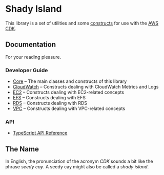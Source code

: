 # Shady Island

This library is a set of utilities and some [constructs](https://github.com/aws/constructs) for use with the [AWS CDK](https://github.com/aws/aws-cdk).

## Documentation

For your reading pleasure.

### Developer Guide

- [Core](core.md) – The main classes and constructs of this library
- [CloudWatch](cloudwatch.md) – Constructs dealing with CloudWatch Metrics and Logs
- [EC2](ec2.md) – Constructs dealing with EC2-related concepts
- [EFS](efs.md) – Constructs dealing with EFS
- [RDS](rds.md) – Constructs dealing with RDS
- [VPC](vpc.md) – Constructs dealing with VPC-related concepts

### API

- [TypeScript API Reference](api/API.md)

## The Name

In English, the pronunciation of the acronym _CDK_ sounds a bit like the phrase _seedy cay_. A seedy cay might also be called a _shady island_.
